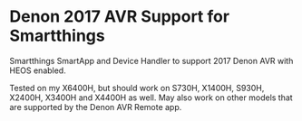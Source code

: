 # Denon 2017 AVR Support for Smartthings

Smartthings SmartApp and Device Handler to support 2017 Denon AVR with HEOS enabled.

Tested on my X6400H, but should work on S730H, X1400H, S930H, X2400H, X3400H and X4400H as well. May also work on other models that are supported by the Denon AVR Remote app.
